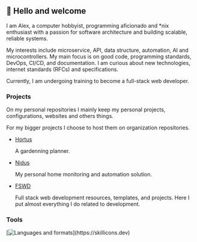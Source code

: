 ## 👋 Hello and welcome

I am Alex, a computer hobbyist, programming aficionado and *nix enthusiast with
a passion for software architecture and building scalable, reliable systems.

My interests include microservice, API, data structure, automation, AI and
microcontrollers. My main focus is on good code, programming standards, DevOps,
CI/CD, and documentation. I am curious about new technologies, internet standards (RFCs) and specifications.

Currently, I am undergoing training to become a full-stack web developer.

### Projects

On my personal repositories I mainly keep my personal projects, configurations, websites and others things.

For my bigger projects I choose to host them on organization repositories.

- [Hortus](https://github.com/open-hortus)

  A gardenning planner. 

- [Nidus](https://github.com/open-nidus)

  My personal home monitoring and automation solution. 

- [FSWD](https://github.com/open-fswd)

  Full stack web development resources, templates, and projects. Here I put almost everything I do related to development.

### Tools

[![Languages and formats](https://skillicons.dev/icons?i=ts,go,angular,nestjs,react,nodejs,express,mysql,postgres,mongodb,redis,nginx,docker,)](https://skillicons.dev)

